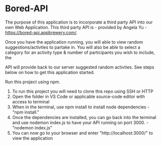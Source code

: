 # Bored-API

The purpose of this application is to incorporate a third party API into our own Web Application. This third party API is - provided by Angela Yu - https://bored-api.appbrewery.com/.

Once you have the application running, you will able to view random suggestions/activties to partake in. You will also be able to select a category for an activity type & number of participants you wish to include, the 

API will provide back to our server suggested random activties. See steps below on how to get this application started.



Run this project using npm.

1) To run this project you will need to clone this repo using SSH or HTTP
2) Open the folder in VS Code or applicable source-code editor with access to terminal
3) When in the terminal, use npm install to install node dependencies - "npm install."
4) Once the dependencies are installed, you can go back into the terminal and use nodemon index.js to have your API running on port 3000. - "nodemon index.js"
5) You can now go to your browser and enter "http://localhost:3000/" to view the application
